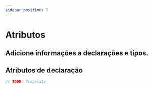 ```yaml
---
sidebar_position: 7
---
```


# Atributos

##  Adicione informações a declarações e tipos.

## Atributos de declaração

```swift
// TODO: Translate
```
